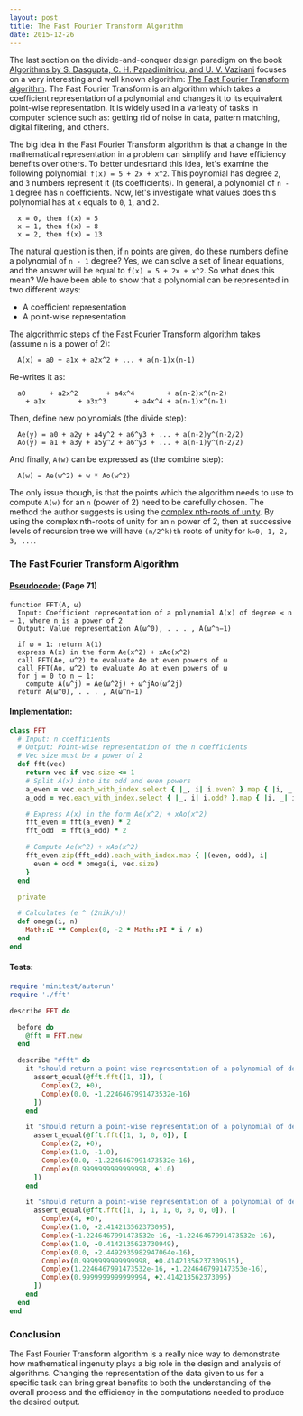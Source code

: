 ```yaml
---
layout: post
title: The Fast Fourier Transform Algorithm
date: 2015-12-26
---
```


The last section on the divide-and-conquer design paradigm on the book [Algorithms by S. Dasgupta, C. H. Papadimitriou, and U. V. Vazirani](http://beust.com/algorithms.pdf) focuses on a very interesting and well known algorithm: [The Fast Fourier Transform algorithm](https://en.wikipedia.org/wiki/Fast_Fourier_transform). The Fast Fourier Transform is an algorithm which takes a coefficient representation of a polynomial and changes it to its equivalent point-wise representation. It is widely used in a varieaty of tasks in computer science such as: getting rid of noise in data, pattern matching, digital filtering, and others.

The big idea in the Fast Fourier Transform algorithm is that a change in the mathematical representation in a problem can simplify and have efficiency benefits over others. To better undesrtand this idea, let's examine the following polynomial: ``f(x) = 5 + 2x + x^2``. This poynomial has degree ``2``, and ``3`` numbers represent it (its coefficients). In general, a polynomial of ``n - 1`` degree has ``n`` coefficients. Now, let's investigate what values does this polynomial has at ``x`` equals to ``0``, ``1``, and ``2``.

```
  x = 0, then f(x) = 5
  x = 1, then f(x) = 8
  x = 2, then f(x) = 13
```

The natural question is then, if ``n`` points are given, do these numbers define a polynomial of ``n - 1`` degree? Yes, we can solve a set of linear equations, and the answer will be equal to ``f(x) = 5 + 2x + x^2``. So what does this mean? We have been able to show that a polynomial can be represented in two different ways:

- A coefficient representation
- A point-wise representation

The algorithmic steps of the Fast Fourier Transform algorithm takes (assume ``n`` is a power of 2):

```
  A(x) = a0 + a1x + a2x^2 + ... + a(n-1)x(n-1)
```

Re-writes it as:

```
  a0      + a2x^2       + a4x^4        + a(n-2)x^(n-2)
    + a1x        + a3x^3       + a4x^4 + a(n-1)x^(n-1)
```

Then, define new polynomials (the divide step):

```
  Ae(y) = a0 + a2y + a4y^2 + a6^y3 + ... + a(n-2)y^(n-2/2)
  Ao(y) = a1 + a3y + a5y^2 + a6^y3 + ... + a(n-1)y^(n-2/2)
```

And finally, ``A(w)`` can be expressed as (the combine step):

```
  A(w) = Ae(w^2) + w * Ao(w^2)
```

The only issue though, is that the points which the algorithm needs to use to compute ``A(w)`` for an ``n`` (power of 2) need to be carefully chosen. The method  the author suggests is using the [complex nth-roots of unity](https://en.wikipedia.org/wiki/Root_of_unity). By using the complex nth-roots of unity for an ``n`` power of 2, then at successive levels of recursion tree we will have ``(n/2^k)th`` roots of unity for  ``k=0, 1, 2, 3, ...``.

### The Fast Fourier Transform Algorithm

#### [Pseudocode:](http://beust.com/algorithms.pdf) (Page 71)

```
function FFT(A, ω)
  Input: Coefficient representation of a polynomial A(x) of degree ≤ n − 1, where n is a power of 2
  Output: Value representation A(ω^0), . . . , A(ω^n−1)

  if ω = 1: return A(1)
  express A(x) in the form Ae(x^2) + xAo(x^2)
  call FFT(Ae, ω^2) to evaluate Ae at even powers of ω
  call FFT(Ao, ω^2) to evaluate Ao at even powers of ω
  for j = 0 to n − 1:
    compute A(ω^j) = Ae(ω^2j) + ω^jAo(ω^2j)
  return A(ω^0), . . . , A(ω^n−1)
```

#### Implementation:

``` ruby
class FFT
  # Input: n coefficients
  # Output: Point-wise representation of the n coefficients
  # Vec size must be a power of 2
  def fft(vec)
    return vec if vec.size <= 1
    # Split A(x) into its odd and even powers
    a_even = vec.each_with_index.select { |_, i| i.even? }.map { |i, _| i }
    a_odd = vec.each_with_index.select { |_, i| i.odd? }.map { |i, _| i }

    # Express A(x) in the form Ae(x^2) + xAo(x^2)
    fft_even = fft(a_even) * 2
    fft_odd  = fft(a_odd) * 2

    # Compute Ae(x^2) + xAo(x^2)
    fft_even.zip(fft_odd).each_with_index.map { |(even, odd), i|
      even + odd * omega(i, vec.size)
    }
  end

  private

  # Calculates (e ^ (2πik/n))
  def omega(i, n)
    Math::E ** Complex(0, -2 * Math::PI * i / n)
  end
end
```

#### Tests:

``` ruby
require 'minitest/autorun'
require './fft'

describe FFT do

  before do
    @fft = FFT.new
  end

  describe "#fft" do
    it "should return a point-wise representation of a polynomial of degree 1" do
      assert_equal(@fft.fft([1, 1]), [
        Complex(2, +0),
        Complex(0.0, -1.2246467991473532e-16)
      ])
    end

    it "should return a point-wise representation of a polynomial of degree 3" do
      assert_equal(@fft.fft([1, 1, 0, 0]), [
        Complex(2, +0),
        Complex(1.0, -1.0),
        Complex(0.0, -1.2246467991473532e-16),
        Complex(0.9999999999999998, +1.0)
      ])
    end

    it "should return a point-wise representation of a polynomial of degree 7" do
      assert_equal(@fft.fft([1, 1, 1, 1, 0, 0, 0, 0]), [
        Complex(4, +0),
        Complex(1.0, -2.414213562373095),
        Complex(-1.2246467991473532e-16, -1.2246467991473532e-16),
        Complex(1.0, -0.4142135623730949),
        Complex(0.0, -2.4492935982947064e-16),
        Complex(0.9999999999999998, +0.41421356237309515),
        Complex(1.2246467991473532e-16, -1.224646799147353e-16),
        Complex(0.9999999999999994, +2.414213562373095)
      ])
    end
  end
end
```

### Conclusion
The Fast Fourier Transform algorithm is a really nice way to demonstrate how mathematical ingenuity plays a big role in the design and analysis of algorithms. Changing the representation of the data given to us for a specific task can bring great benefits to both the understanding of the overall process and the efficiency in the computations needed to produce the desired output.
